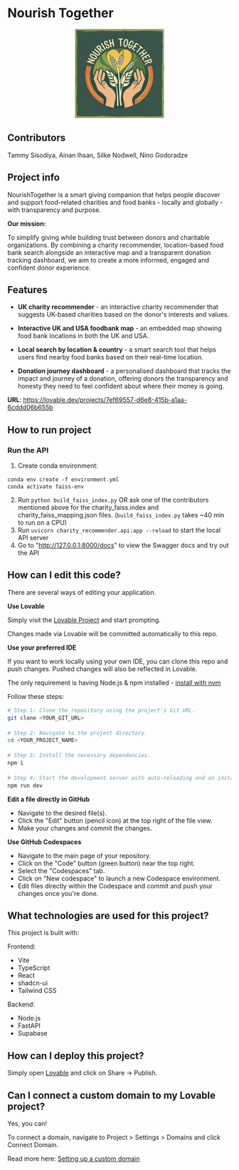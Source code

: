 # Nourish Together

<p align="center">
  <img src="./src/assets/logo.png" alt="Logo" width="200">
</p>

## Contributors
Tammy Sisodiya, Ainan Ihsan, Silke Nodwell, Nino Godoradze 

## Project info
NourishTogether is a smart giving companion that helps people discover and support food-related charities and food banks - locally and globally - with transparency and purpose.

**Our mission:**

To simplify giving while building trust between donors and charitable organizations. By combining a charity recommender, location-based food bank search alongside an interactive map and a transparent donation tracking dashboard, we aim to create a more informed, engaged and confident donor experience.

## Features

- **UK charity recommender** - an interactive charity recommender that suggests UK-based charities based on the donor's interests and values.

- **Interactive UK and USA foodbank map** - an embedded map showing food bank locations in both the UK and USA.

- **Local search by location & country** - a smart search tool that helps users find nearby food banks based on their real-time location.

- **Donation journey dashboard** - a personalised dashboard that tracks the impact and journey of a donation, offering donors the transparency and honesty they need to feel confident about where their money is going.

**URL**: https://lovable.dev/projects/7ef69557-d6e8-415b-a1aa-6cddd06b655b

## How to run project
### Run the API
1. Create conda environment: 
```
conda env create -f environment.yml
conda activate faiss-env
```
2. Run `python build_faiss_index.py` OR ask one of the contributors mentioned above for the charity_faiss.index and charity_faiss_mapping.json files. (`build_faiss_index.py` takes ~40 min to run on a CPU)
3. Run `uvicorn charity_recommender.api:app --reload` to start the local API server
4. Go to "http://127.0.0.1:8000/docs" to view the Swagger docs and try out the API

## How can I edit this code?

There are several ways of editing your application.

**Use Lovable**

Simply visit the [Lovable Project](https://lovable.dev/projects/7ef69557-d6e8-415b-a1aa-6cddd06b655b) and start prompting.

Changes made via Lovable will be committed automatically to this repo.

**Use your preferred IDE**

If you want to work locally using your own IDE, you can clone this repo and push changes. Pushed changes will also be reflected in Lovable.

The only requirement is having Node.js & npm installed - [install with nvm](https://github.com/nvm-sh/nvm#installing-and-updating)

Follow these steps:

```sh
# Step 1: Clone the repository using the project's Git URL.
git clone <YOUR_GIT_URL>

# Step 2: Navigate to the project directory.
cd <YOUR_PROJECT_NAME>

# Step 3: Install the necessary dependencies.
npm i

# Step 4: Start the development server with auto-reloading and an instant preview.
npm run dev
```

**Edit a file directly in GitHub**

- Navigate to the desired file(s).
- Click the "Edit" button (pencil icon) at the top right of the file view.
- Make your changes and commit the changes.

**Use GitHub Codespaces**

- Navigate to the main page of your repository.
- Click on the "Code" button (green button) near the top right.
- Select the "Codespaces" tab.
- Click on "New codespace" to launch a new Codespace environment.
- Edit files directly within the Codespace and commit and push your changes once you're done.

## What technologies are used for this project?

This project is built with:

Frontend: 
- Vite
- TypeScript
- React
- shadcn-ui
- Tailwind CSS

Backend:
- Node.js
- FastAPI
- Supabase

## How can I deploy this project?

Simply open [Lovable](https://lovable.dev/projects/7ef69557-d6e8-415b-a1aa-6cddd06b655b) and click on Share -> Publish.

## Can I connect a custom domain to my Lovable project?

Yes, you can!

To connect a domain, navigate to Project > Settings > Domains and click Connect Domain.

Read more here: [Setting up a custom domain](https://docs.lovable.dev/features/custom-domain#custom-domain)
